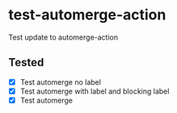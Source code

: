 # test-automerge-action
Test update to automerge-action


## Tested
- [x] Test automerge no label
- [x] Test automerge with label and blocking label
- [x] Test automerge
